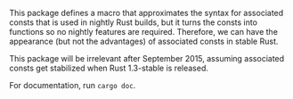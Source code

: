 This package defines a macro that approximates the syntax for associated consts that is used in nightly Rust builds, but it turns the consts into functions so no nightly features are required. Therefore, we can have the appearance (but not the advantages) of associated consts in stable Rust.

This package will be irrelevant after September 2015, assuming associated consts get stabilized when Rust 1.3-stable is released.

For documentation, run `cargo doc`.

